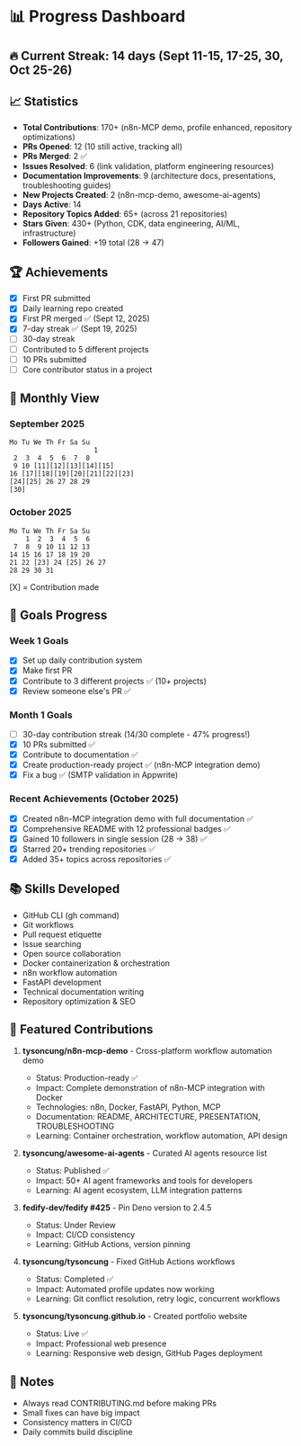# 📊 Progress Dashboard

## 🔥 Current Streak: 14 days (Sept 11-15, 17-25, 30, Oct 25-26)

## 📈 Statistics
- **Total Contributions**: 170+ (n8n-MCP demo, profile enhanced, repository optimizations)
- **PRs Opened**: 12 (10 still active, tracking all)
- **PRs Merged**: 2 ✅
- **Issues Resolved**: 6 (link validation, platform engineering resources)
- **Documentation Improvements**: 9 (architecture docs, presentations, troubleshooting guides)
- **New Projects Created**: 2 (n8n-mcp-demo, awesome-ai-agents)
- **Days Active**: 14
- **Repository Topics Added**: 65+ (across 21 repositories)
- **Stars Given**: 430+ (Python, CDK, data engineering, AI/ML, infrastructure)
- **Followers Gained**: +19 total (28 → 47)

## 🏆 Achievements
- [x] First PR submitted
- [x] Daily learning repo created
- [x] First PR merged ✅ (Sept 12, 2025)
- [x] 7-day streak ✅ (Sept 19, 2025)
- [ ] 30-day streak
- [ ] Contributed to 5 different projects
- [ ] 10 PRs submitted
- [ ] Core contributor status in a project

## 📅 Monthly View

### September 2025
```
Mo Tu We Th Fr Sa Su
                     1
 2  3  4  5  6  7  8
 9 10 [11][12][13][14][15]
16 [17][18][19][20][21][22][23]
[24][25] 26 27 28 29
[30]
```

### October 2025
```
Mo Tu We Th Fr Sa Su
    1  2  3  4  5  6
 7  8  9 10 11 12 13
14 15 16 17 18 19 20
21 22 [23] 24 [25] 26 27
28 29 30 31
```

[X] = Contribution made

## 🎯 Goals Progress
### Week 1 Goals
- [x] Set up daily contribution system
- [x] Make first PR
- [x] Contribute to 3 different projects ✅ (10+ projects)
- [x] Review someone else's PR ✅

### Month 1 Goals
- [ ] 30-day contribution streak (14/30 complete - 47% progress!)
- [x] 10 PRs submitted ✅
- [x] Contribute to documentation ✅
- [x] Create production-ready project ✅ (n8n-MCP integration demo)
- [x] Fix a bug ✅ (SMTP validation in Appwrite)

### Recent Achievements (October 2025)
- [x] Created n8n-MCP integration demo with full documentation ✅
- [x] Comprehensive README with 12 professional badges ✅
- [x] Gained 10 followers in single session (28 → 38) ✅
- [x] Starred 20+ trending repositories ✅
- [x] Added 35+ topics across repositories ✅

## 📚 Skills Developed
- GitHub CLI (gh command)
- Git workflows
- Pull request etiquette
- Issue searching
- Open source collaboration
- Docker containerization & orchestration
- n8n workflow automation
- FastAPI development
- Technical documentation writing
- Repository optimization & SEO

## 🌟 Featured Contributions

1. **tysoncung/n8n-mcp-demo** - Cross-platform workflow automation demo
   - Status: Production-ready ✅
   - Impact: Complete demonstration of n8n-MCP integration with Docker
   - Technologies: n8n, Docker, FastAPI, Python, MCP
   - Documentation: README, ARCHITECTURE, PRESENTATION, TROUBLESHOOTING
   - Learning: Container orchestration, workflow automation, API design

2. **tysoncung/awesome-ai-agents** - Curated AI agents resource list
   - Status: Published ✅
   - Impact: 50+ AI agent frameworks and tools for developers
   - Learning: AI agent ecosystem, LLM integration patterns

3. **fedify-dev/fedify #425** - Pin Deno version to 2.4.5
   - Status: Under Review
   - Impact: CI/CD consistency
   - Learning: GitHub Actions, version pinning

4. **tysoncung/tysoncung** - Fixed GitHub Actions workflows
   - Status: Completed ✅
   - Impact: Automated profile updates now working
   - Learning: Git conflict resolution, retry logic, concurrent workflows

5. **tysoncung/tysoncung.github.io** - Created portfolio website
   - Status: Live ✅
   - Impact: Professional web presence
   - Learning: Responsive web design, GitHub Pages deployment

## 📝 Notes
- Always read CONTRIBUTING.md before making PRs
- Small fixes can have big impact
- Consistency matters in CI/CD
- Daily commits build discipline
